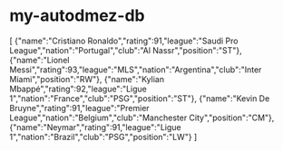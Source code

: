 # my-autodmez-db
[
  {"name":"Cristiano Ronaldo","rating":91,"league":"Saudi Pro League","nation":"Portugal","club":"Al Nassr","position":"ST"},
  {"name":"Lionel Messi","rating":93,"league":"MLS","nation":"Argentina","club":"Inter Miami","position":"RW"},
  {"name":"Kylian Mbappé","rating":92,"league":"Ligue 1","nation":"France","club":"PSG","position":"ST"},
  {"name":"Kevin De Bruyne","rating":91,"league":"Premier League","nation":"Belgium","club":"Manchester City","position":"CM"},
  {"name":"Neymar","rating":91,"league":"Ligue 1","nation":"Brazil","club":"PSG","position":"LW"}
]

